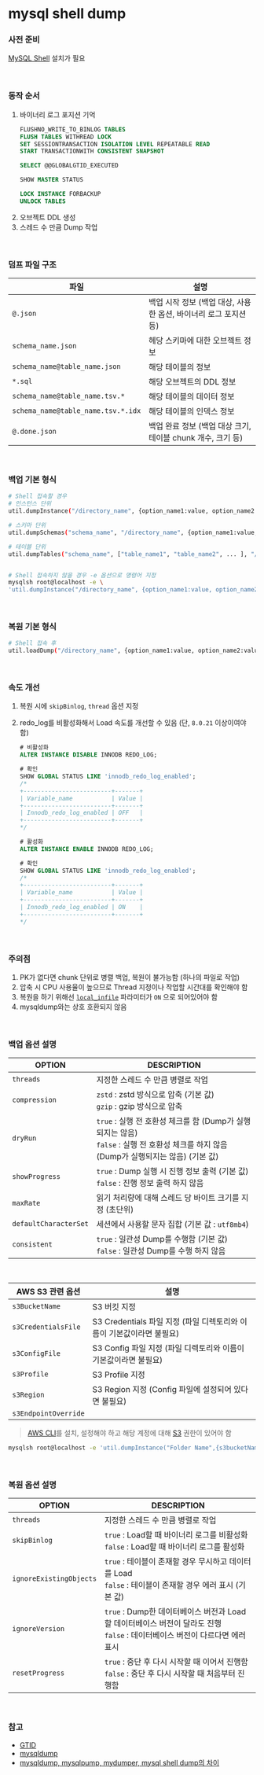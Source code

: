mysql shell dump
===

### 사전 준비
[MySQL Shell](../mysqlshell/README.md) 설치가 필요 

<br>

### 동작 순서
1. 바이너리 로그 포지션 기억
    ```sql
    FLUSHNO_WRITE_TO_BINLOG TABLES
    FLUSH TABLES WITHREAD LOCK
    SET SESSIONTRANSACTION ISOLATION LEVEL REPEATABLE READ
    START TRANSACTIONWITH CONSISTENT SNAPSHOT

    SELECT @@GLOBALGTID_EXECUTED

    SHOW MASTER STATUS

    LOCK INSTANCE FORBACKUP
    UNLOCK TABLES
    ```
1. 오브젝트 DDL 생성
1. 스레드 수 만큼 Dump 작업

<br>

### 덤프 파일 구조
|파일|설명|
|-|-|
|`@.json`|백업 시작 정보 (백업 대상, 사용한 옵션, 바이너리 로그 포지션 등)|
|`schema_name.json`|헤당 스키마에 대한 오브젝트 정보|
|`schema_name@table_name.json`|해당 테이블의 정보|
|`*.sql`|해당 오브젝트의 DDL 정보|
|`schema_name@table_name.tsv.*`|해당 테이블의 데이터 정보|
|`schema_name@table_name.tsv.*.idx`|해당 테이블의 인덱스 정보|
|`@.done.json`|백업 완료 정보 (백업 대상 크기, 테이블 chunk 개수, 크기 등)|

<br>

### 백업 기본 형식
```sh
# Shell 접속할 경우
# 인스턴스 단위
util.dumpInstance("/directory_name", {option_name1:value, option_name2:value, ... })

# 스키마 단위
util.dumpSchemas("schema_name", "/directory_name", {option_name1:value, option_name2:value, ... })

# 테이블 단위
util.dumpTables("schema_name", ["table_name1", "table_name2", ... ], "/directory_name", {option_name1:value, option_name2:value, ... })


# Shell 접속하지 않을 경우 -e 옵션으로 명령어 지정
mysqlsh root@localhost -e \
'util.dumpInstance("/directory_name", {option_name1:value, option_name2:value, ... })'
```

<br>

### 복원 기본 형식
```sh
# Shell 접속 후
util.loadDump("/directory_name", {option_name1:value, option_name2:value, ... })
```

<br>

### 속도 개선
1. 복원 시에 `skipBinlog`, `thread` 옵션 지정

1. redo_log를 비활성화해서 Load 속도를 개선할 수 있음 (단, `8.0.21` 이상이여야 함)
    ```sql
    # 비활성화
    ALTER INSTANCE DISABLE INNODB REDO_LOG;

    # 확인
    SHOW GLOBAL STATUS LIKE 'innodb_redo_log_enabled';
    /*
    +-------------------------+-------+
    | Variable_name           | Value |
    +-------------------------+-------+
    | Innodb_redo_log_enabled | OFF   |
    +-------------------------+-------+
    */

    # 활성화
    ALTER INSTANCE ENABLE INNODB REDO_LOG;

    # 확인
    SHOW GLOBAL STATUS LIKE 'innodb_redo_log_enabled';
    /*
    +-------------------------+-------+
    | Variable_name           | Value |
    +-------------------------+-------+
    | Innodb_redo_log_enabled | ON    |
    +-------------------------+-------+
    */
    ```

<br>

### 주의점
1. PK가 없다면 chunk 단위로 병렬 백업, 복원이 불가능함 (하나의 파일로 작업)
1. 압축 시 CPU 사용율이 높으므로 Thread 지정이나 작업할 시간대를 확인해야 함
1. 복원을 하기 위해선 [`local_infile`](../parameter/local_infile.md) 파라미터가 `ON` 으로 되어있어야 함
1. mysqldump와는 상호 호환되지 않음

<br>

### 백업 옵션 설명
|OPTION|DESCRIPTION|
|-|-|
|`threads`|지정한 스레드 수 만큼 병렬로 작업|
|`compression`|`zstd` : zstd 방식으로 압축 (기본 값)<br>`gzip` : gzip 방식으로 압축|
|`dryRun`|`true` : 실행 전 호환성 체크를 함 (Dump가 실행되지는 않음)<br>`false` : 실행 전 호환성 체크를 하지 않음 (Dump가 실행되지는 않음) (기본 값)|
|`showProgress`|`true` : Dump 실행 시 진행 정보 출력 (기본 값)<br>`false` : 진행 정보 출력 하지 않음|
|`maxRate `|읽기 처리량에 대해 스레드 당 바이트 크기를 지정 (초단위)|
|`defaultCharacterSet`|세션에서 사용할 문자 집합 (기본 값 : `utf8mb4`)|
|`consistent`|`true` : 일관성 Dump를 수행함 (기본 값)<br>`false` : 일관성 Dump를 수행 하지 않음|

<br>

|AWS S3 관련 옵션|설명|
|-|-|
|`s3BucketName`|S3 버킷 지정|
|`s3CredentialsFile`|S3 Credentials 파일 지정 (파일 디렉토리와 이름이 기본값이라면 불필요)|
|`s3ConfigFile`|S3 Config 파일 지정 (파일 디렉토리와 이름이 기본값이라면 불필요)|
|`s3Profile`|S3 Profile 지정|
|`s3Region`|S3 Region 지정 (Config 파일에 설정되어 있다면 불필요)|
|`s3EndpointOverride`||
>[AWS CLI](../../aws/cli/README.md)를 설치, 설정해야 하고 해당 계정에 대해 [S3](../../aws/s3/README.md) 권한이 있어야 함
```sh
mysqlsh root@localhost -e 'util.dumpInstance("Folder Name",{s3bucketName: "Bucket Name"})'
```

<br>

### 복원 옵션 설명
|OPTION|DESCRIPTION|
|-|-|
|`threads`|지정한 스레드 수 만큼 병렬로 작업|
|`skipBinlog`|`true` : Load할 때 바이너리 로그를 비활성화<br>`false` : Load할 때 바이너리 로그를 활성화|
|`ignoreExistingObjects`|`true` : 테이블이 존재할 경우 무시하고 데이터를 Load<br>`false` : 테이블이 존재할 경우 에러 표시 (기본 값)|
|`ignoreVersion `|`true` : Dump한 데이터베이스 버전과 Load할 데이터베이스 버전이 달라도 진행<br>`false` : 데이터베이스 버전이 다르다면 에러 표시|
|`resetProgress`|`true` : 중단 후 다시 시작할 때 이어서 진행함<br>`false` : 중단 후 다시 시작할 때 처음부터 진행함|

<br>

### 참고
* [GTID](../gtid/README.md)
* [mysqldump](../mysqldump/README.md)
* [mysqldump, mysqlpump, mydumper, mysql shell dump의 차이](../mysqldump-pump-dumper-shell/README.md)

<br>

